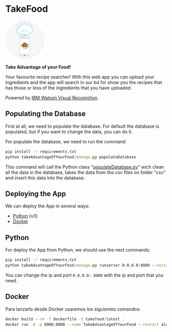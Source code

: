 # TakeFood

<img src="takeAdvantageOfYourFood/takeAdvantageOfYourFood/static/images/logo-rounded.png" width="120px">

**Take Advantage of your Food!**

Your favourite recipe searcher! With this web app you can upload your ingredients and the app will search in our bd for show you the recipes that has those or less of the ingredients that you have uploaded. 

Powered by [IBM Watson Visual Recognition](https://www.ibm.com/watson/services/visual-recognition/).

## Populating the Database

First at all, we need to populate the database. For default the database is populated, but if you want to change the data, you can do it.

For populate the database, we need to run the command:

```bat
pip install -r requirements.txt
python takeAdvantageOfYourFood/manage.py populateDatabase
```
This command will call the Python class "[populateDatabase.py](https://github.com/juanrarodriguez18/takefood/blob/master/takeAdvantageOfYourFood/application/management/commands/populateDatabase.py)" wich clean all the data in the database, takes the data from the csv files on folder "csv" and insert this data into the database.

## Deploying the App

We can deploy the App in several ways:

- [Python](./README.md#python) (v3)
- [Docker](./README.md#docker)

## Python

For deploy the App from Python, we should use the next commands:

```bat
pip install -r requirements.txt
python takeAdvantageOfYourFood/manage.py runserver 0.0.0.0:8000 --nostatic
```

You can change the ip and port `0.0.0.0: 8000` with the ip and port that you need.

## Docker

Para lanzarlo desde Docker usaremos los siguientes comandos:

```bat
docker build --rm -f Dockerfile -t takefood:latest .
docker run -d -p 8000:8000 --name TakeAdvantageOfYourFood --restart always takefood:latest

